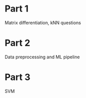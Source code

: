 # Part 1
Matrix differentiation, kNN questions
# Part 2
Data preprocessing and ML pipeline
# Part 3
SVM
